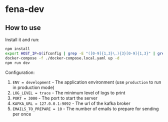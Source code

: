 # fena-dev

## How to use
Install it and run:

```sh
npm install
export HOST_IP=$(ifconfig | grep -E "([0-9]{1,3}\.){3}[0-9]{1,3}" | grep -v 127.0.0.1 | awk '{ print $2 }' | cut -f2 -d: | head -n1)
docker-compose -f ./docker-compose.local.yaml up -d
npm run dev
```

Configuration:
1. `ENV = development` - The application environment (use `production` to run in production mode)
2. `LOG_LEVEL = trace` - The minimum level of logs to print 
3. `PORT = 3000` - The port to start the server 
4. `KAFKA_URL = 127.0.0.1:9092` - The url of the kafka broker 
5. `EMAILS_TO_PREPARE = 10` - The number of emails to prepare for sending per once  
